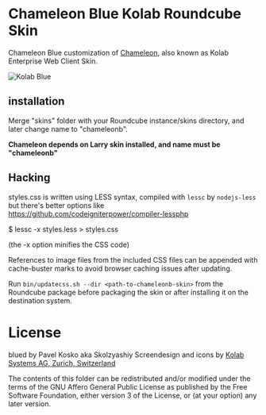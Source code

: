 Chameleon Blue Kolab Roundcube Skin
===============================

Chameleon Blue customization of [Chameleon](https://git.kolab.org/diffusion/RSC/), 
also known as Kolab Enterprise Web Client Skin.


![Kolab Blue](screenshots/preview.png "Preview of Chameleon Blue")

## installation

Merge "skins" folder with your Roundcube instance/skins directory, and later change name to "chameleonb".

**Chameleon depends on Larry skin installed, and name must be "chameleonb"**

## Hacking

styles.css is written using LESS syntax, compiled with `lessc` by `nodejs-less`
but there's better options like https://github.com/codeigniterpower/compiler-lessphp

 $ lessc -x styles.less > styles.css

(the -x option minifies the CSS code)

References to image files from the included CSS files can be appended
with cache-buster marks to avoid browser caching issues after updating.

Run `bin/updatecss.sh --dir <path-to-chameleonb-skin>` from the Roundcube
package before packaging the skin or after installing it on the
destination system.

# License
blued by Pavel Kosko aka Skolzyashiy
Screendesign and icons by [Kolab Systems AG, Zurich, Switzerland](http://kolabsys.com)

The contents of this folder can be redistributed and/or modified
under the terms of the GNU Affero General Public License as published
by the Free Software Foundation, either version 3 of the License,
or (at your option) any later version.


